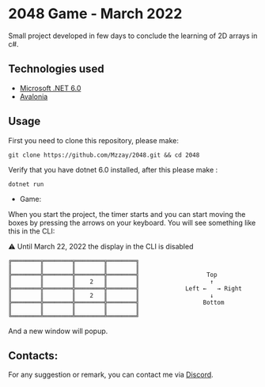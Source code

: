 # 2048 Game - March 2022

Small project developed in few days to conclude the learning of 2D arrays in c#.

## Technologies used
- [Microsoft .NET 6.0](https://dotnet.microsoft.com/en-us/download/dotnet/6.0)
- [Avalonia](https://avaloniaui.net/)

## Usage
First you need to clone this repository, please make:
``` 
git clone https://github.com/Mzzay/2048.git && cd 2048
```

Verify that you have dotnet 6.0 installed, after this please make :
``` 
dotnet run
```

* Game:

When you start the project, the timer starts and you can start moving the boxes by pressing the arrows on your keyboard.
You will see something like this in the CLI: 

⚠ Until March 22, 2022 the display in the CLI is disabled
``` 
╔════════╦════════╦════════╦════════╗
║        ║        ║        ║        ║
╠════════╬════════╬════════╬════════╣                   Top
║        ║        ║    2   ║        ║                    ↑
╠════════╬════════╬════════╬════════╣             Left ←   → Right
║        ║        ║    2   ║        ║                    ↓
╠════════╬════════╬════════╬════════╣                  Bottom
║        ║        ║        ║        ║
╚════════╩════════╩════════╩════════╝       
``` 

And a new window will popup. 

## Contacts:
For any suggestion or remark, you can contact me via [Discord](https://discord.com/users/498432113666818058).  
